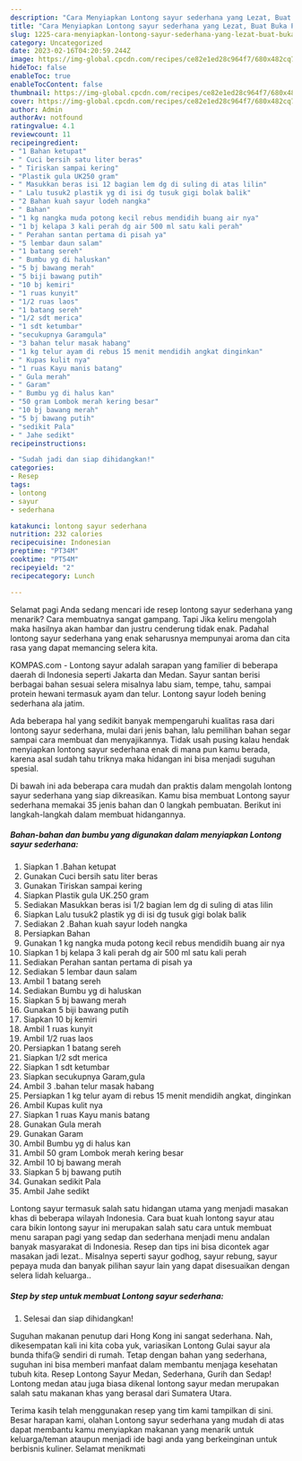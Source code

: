 ```yaml
---
description: "Cara Menyiapkan Lontong sayur sederhana yang Lezat, Buat Buka Puasa}"
title: "Cara Menyiapkan Lontong sayur sederhana yang Lezat, Buat Buka Puasa}"
slug: 1225-cara-menyiapkan-lontong-sayur-sederhana-yang-lezat-buat-buka-puasa
category: Uncategorized
date: 2023-02-16T04:20:59.244Z
image: https://img-global.cpcdn.com/recipes/ce82e1ed28c964f7/680x482cq70/lontong-sayur-sederhana-foto-resep-utama.jpg
hideToc: false
enableToc: true
enableTocContent: false
thumbnail: https://img-global.cpcdn.com/recipes/ce82e1ed28c964f7/680x482cq70/lontong-sayur-sederhana-foto-resep-utama.jpg
cover: https://img-global.cpcdn.com/recipes/ce82e1ed28c964f7/680x482cq70/lontong-sayur-sederhana-foto-resep-utama.jpg
author: Admin
authorAv: notfound
ratingvalue: 4.1
reviewcount: 11
recipeingredient:
- "1 Bahan ketupat"
- " Cuci bersih satu liter beras"
- " Tiriskan sampai kering"
- "Plastik gula UK250 gram"
- " Masukkan beras isi 12 bagian lem dg di suling di atas lilin"
- " Lalu tusuk2 plastik yg di isi dg tusuk gigi bolak balik"
- "2 Bahan kuah sayur lodeh nangka"
- " Bahan"
- "1 kg nangka muda potong kecil rebus mendidih buang air nya"
- "1 bj kelapa 3 kali perah dg air 500 ml satu kali perah"
- " Perahan santan pertama di pisah ya"
- "5 lembar daun salam"
- "1 batang sereh"
- " Bumbu yg di haluskan"
- "5 bj bawang merah"
- "5 biji bawang putih"
- "10 bj kemiri"
- "1 ruas kunyit"
- "1/2 ruas laos"
- "1 batang sereh"
- "1/2 sdt merica"
- "1 sdt ketumbar"
- "secukupnya Garamgula"
- "3 bahan telur masak habang"
- "1 kg telur ayam di rebus 15 menit mendidih angkat dinginkan"
- " Kupas kulit nya"
- "1 ruas Kayu manis batang"
- " Gula merah"
- " Garam"
- " Bumbu yg di halus kan"
- "50 gram Lombok merah kering besar"
- "10 bj bawang merah"
- "5 bj bawang putih"
- "sedikit Pala"
- " Jahe sedikt"
recipeinstructions:

- "Sudah jadi dan siap dihidangkan!"
categories:
- Resep
tags:
- lontong
- sayur
- sederhana

katakunci: lontong sayur sederhana 
nutrition: 232 calories
recipecuisine: Indonesian
preptime: "PT34M"
cooktime: "PT54M"
recipeyield: "2"
recipecategory: Lunch

---
```



Selamat pagi Anda sedang mencari ide resep lontong sayur sederhana yang menarik? Cara membuatnya sangat gampang. Tapi Jika keliru mengolah maka hasilnya akan hambar dan justru cenderung tidak enak. Padahal lontong sayur sederhana yang enak seharusnya mempunyai aroma dan cita rasa yang dapat memancing selera kita.


KOMPAS.com - Lontong sayur adalah sarapan yang familier di beberapa daerah di Indonesia seperti Jakarta dan Medan. Sayur santan berisi berbagai bahan sesuai selera misalnya labu siam, tempe, tahu, sampai protein hewani termasuk ayam dan telur. Lontong sayur lodeh bening sederhana ala jatim.

Ada beberapa hal yang sedikit banyak mempengaruhi kualitas rasa dari lontong sayur sederhana, mulai dari jenis bahan, lalu pemilihan bahan segar sampai cara membuat dan menyajikannya. Tidak usah pusing kalau hendak menyiapkan lontong sayur sederhana enak di mana pun kamu berada, karena asal sudah tahu triknya maka hidangan ini bisa menjadi suguhan spesial.


Di bawah ini ada beberapa cara mudah dan praktis dalam mengolah lontong sayur sederhana yang siap dikreasikan. Kamu bisa membuat Lontong sayur sederhana memakai 35 jenis bahan dan 0 langkah pembuatan. Berikut ini langkah-langkah dalam membuat hidangannya.

<!--inarticleads1-->

##### Bahan-bahan dan bumbu yang digunakan dalam menyiapkan Lontong sayur sederhana:

1. Siapkan 1 .Bahan ketupat
1. Gunakan  Cuci bersih satu liter beras
1. Gunakan  Tiriskan sampai kering
1. Siapkan Plastik gula UK.250 gram
1. Sediakan  Masukkan beras isi 1/2 bagian lem dg di suling di atas lilin
1. Siapkan  Lalu tusuk2 plastik yg di isi dg tusuk gigi bolak balik
1. Sediakan 2 .Bahan kuah sayur lodeh nangka
1. Persiapkan  Bahan
1. Gunakan 1 kg nangka muda potong kecil rebus mendidih buang air nya
1. Siapkan 1 bj kelapa 3 kali perah dg air 500 ml satu kali perah
1. Sediakan  Perahan santan pertama di pisah ya
1. Sediakan 5 lembar daun salam
1. Ambil 1 batang sereh
1. Sediakan  Bumbu yg di haluskan
1. Siapkan 5 bj bawang merah
1. Gunakan 5 biji bawang putih
1. Siapkan 10 bj kemiri
1. Ambil 1 ruas kunyit
1. Ambil 1/2 ruas laos
1. Persiapkan 1 batang sereh
1. Siapkan 1/2 sdt merica
1. Siapkan 1 sdt ketumbar
1. Siapkan secukupnya Garam,gula
1. Ambil 3 .bahan telur masak habang
1. Persiapkan 1 kg telur ayam di rebus 15 menit mendidih angkat, dinginkan
1. Ambil  Kupas kulit nya
1. Siapkan 1 ruas Kayu manis batang
1. Gunakan  Gula merah
1. Gunakan  Garam
1. Ambil  Bumbu yg di halus kan
1. Ambil 50 gram Lombok merah kering besar
1. Ambil 10 bj bawang merah
1. Siapkan 5 bj bawang putih
1. Gunakan sedikit Pala
1. Ambil  Jahe sedikt


Lontong sayur termasuk salah satu hidangan utama yang menjadi masakan khas di beberapa wilayah Indonesia. Cara buat kuah lontong sayur atau cara bikin lontong sayur ini merupakan salah satu cara untuk membuat menu sarapan pagi yang sedap dan sederhana menjadi menu andalan banyak masyarakat di Indonesia. Resep dan tips ini bisa dicontek agar masakan jadi lezat.. Misalnya seperti sayur godhog, sayur rebung, sayur pepaya muda dan banyak pilihan sayur lain yang dapat disesuaikan dengan selera lidah keluarga.. 

<!--inarticleads2-->

##### Step by step untuk membuat Lontong sayur sederhana:


1. Selesai dan siap dihidangkan!

Suguhan makanan penutup dari Hong Kong ini sangat sederhana. Nah, dikesempatan kali ini kita coba yuk, variasikan Lontong Gulai sayur ala bunda thifa😘 sendiri di rumah. Tetap dengan bahan yang sederhana, suguhan ini bisa memberi manfaat dalam membantu menjaga kesehatan tubuh kita. Resep Lontong Sayur Medan, Sederhana, Gurih dan Sedap! Lontong medan atau juga biasa dikenal lontong sayur medan merupakan salah satu makanan khas yang berasal dari Sumatera Utara. 

Terima kasih telah menggunakan resep yang tim kami tampilkan di sini. Besar harapan kami, olahan Lontong sayur sederhana yang mudah di atas dapat membantu kamu menyiapkan makanan yang menarik untuk keluarga/teman ataupun menjadi ide bagi anda yang berkeinginan untuk berbisnis kuliner. Selamat menikmati
